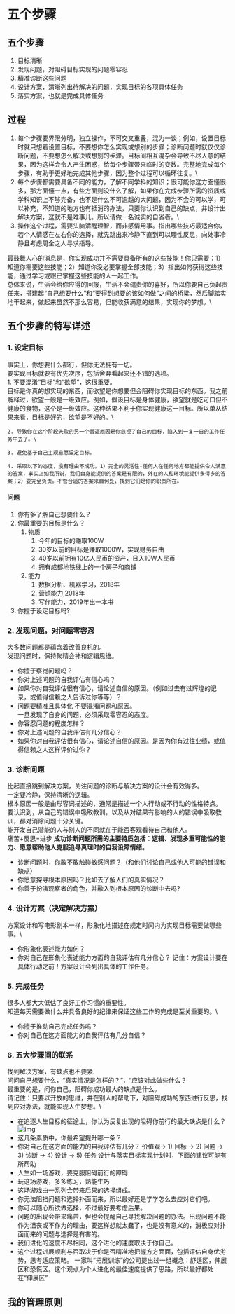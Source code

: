 # 五个步骤
## 五个步骤
1. 目标清晰
2. 发现问题，对阻碍目标实现的问题零容忍
3. 精准诊断这些问题
4. 设计方案，清晰列出待解决的问题，实现目标的各项具体任务
5. 落实方案，也就是完成具体任务

## 过程
1. 每个步骤要界限分明，独立操作，不可交叉重叠，混为一谈；例如，设置目标时就只想着设置目标，不要想你怎么实现或想别的步骤；诊断问题时就仅仅诊断问题，不要想怎么解决或想别的步骤。目标间相互混杂会导致不尽人意的结果，因为这样会令人产生困惑，给每个步骤带来临时的变数。完整地完成每个步骤，有助于更好地完成其他步骤，因为整个过程可以循环往复。\
2. 每个步骤都需要具备不同的能力，了解不同学科的知识；很可能你这方面懂很多，那方面懂一点，有些方面则没什么了解，如果你在完成步骤所需的资质或学科知识上不够完备，也不是什么不可逾越的大问题，因为不会的可以学，可以补充，不知道的地方也有抵消的办法，只要你认识到自己的缺点，并设计出解决方案，这就不是难事儿。所以请做一名诚实的自省者。\
3. 操作这个过程，需要头脑清醒理智，而非感情用事。指出哪些技巧最适合你，若个人情感在左右你的选择，就先跳出来冷静下直到可以理性反思，向处事冷静且考虑周全之人寻求指导。

最鼓舞人心的消息是，你实现成功并不需要具备所有的这些技能！你只需要：1）知道你需要这些技能；2）知道你没必要掌握全部技能；3）指出如何获得这些技能，通过学习或跟已掌握这些技能的人一起工作。\
总体来说，生活会给你应得的回报，生活不会谴责你的喜好，所以你要自己负起责任来，搭建起“自己想要什么”和“要得到想要的该如何做”之间的桥梁，然后脚踏实地干起来，做起来虽然不那么容易，但能收获满意的结果，实现你的梦想。\

## 五个步骤的特写详述
### 1. 设定目标
事实上，你想要什么都行，但你无法拥有一切。\
要实现目标就要有优先次序，包括舍弃看起来还不错的选项。\
    1. 不要混淆“目标”和“欲望”，这很重要。\
目标是你真的想实现的东西，而欲望是你想要但会阻碍你实现目标的东西。我之前解释过，欲望一般是一级效应。例如，假设目标是身体健康，欲望就是吃可口但不健康的食物，这个是一级效应。这种结果不利于你实现健康这一目标。所以单从结果来看，目标是好的，欲望是不好的。\

    2. 导致你在这个阶段失败的另一个普遍原因是你忽视了自己的目标，陷入到一复一日的工作任务中去了。\

    3. 避免基于自己主观意愿设定目标。
    
    4. 采取以下的态度，没有理由不成功。1）完全的灵活性-任何人在任何地方都能提供令人满意的答案，事实上如我所说，我们自身能提供的答案是有限的，外在的人和环境能提供多得多的答案；2）要完全负责。不管合适的答案来自何处，找到它们是你的职责所在。
       
#### 问题
1. 你有多了解自己想要什么？
2. 你最重要的目标是什么？
    1. 物质
        1. 今年的目标的赚取100W
        2. 30岁以前的目标是赚取1000W，实现财务自由
        3. 40岁以前拥有10亿人民币的资产，日入10W人民币
        4. 拥有成都地铁线上的一个房子和商铺
    2. 能力
        1. 数据分析、机器学习，2018年
        2. 营销能力,2018年
        3. 写作能力，2019年出一本书
3. 你擅于设定目标吗?

### 2. 发现问题，对问题零容忍
大多数问题都是蕴含着改善良机的。\
发现问题时，保持聚精会神和逻辑思维。
- 你擅于察觉问题吗？
- 你对上述问题的自我评估有信心吗？
- 如果你对自我评估很有信心，请论述自信的原因。（例如过去有过辉煌的记录，或值得信赖之人告诉过你等等）？
- 问题要精准且具体化
不要混淆问题和原因。\
一旦发现了自身的问题，必须采取零容忍的态度。
- 你容忍问题的程度怎样？
- 你对上述问题的自我评估有几分信心？
- 如果你对自我评估很有信心，请论述自信的原因。是因为你有过往业绩，或值得信赖之人这样评价过你？



### 3. 诊断问题
比起直接跳到解决方案，关注问题的诊断与解决方案的设计会有效得多。\
一定要冷静，保持清晰的逻辑。\
根本原因一般是由形容词描述的，通常是描述一个人行动或不行动的性格特点。\
要认识到，从自己的错误中吸取教训，以及从对结果有影响的人的错误中吸取教训，都对消除问题十分关键。\
能开发自己潜能的人与别人的不同就在于能否客观看待自己和他人。\
痛苦+反思=进步
**成功诊断问题所需的主要特质包括：逻辑、发现多重可能性的能力、愿意帮助他人克服追寻真理时的自我设障情绪。**
- 诊断问题时，你敢不敢触碰敏感问题？（和他们讨论自己或他人可能的错误和缺点）
- 你愿意探寻根本原因吗？比如去了解人们的真实情况？
- 你善于扮演观察者的角色，并融入到根本原因的诊断中去吗?

### 4. 设计方案（决定解决方案）
方案设计和写电影剧本一样，形象化地描述在规定时间内为实现目标需要做哪些事。\
- 你形象化表述能力如何？ 
- 你对自己在形象化表述能力方面的自我评估有几分信心？
记住：方案设计要在具体行动之前！方案设计会列出具体的工作任务。

### 5. 完成任务
很多人都大大低估了良好工作习惯的重要性。\
知道每天需要做什么并具备良好的纪律来保证这些工作的完成是至关重要的。\
- 你擅于推动自己完成任务吗？
- 你对自己在这方面能力的自我评估有几分自信？

### 6. 五大步骤间的联系
找到解决方案，有缺点也不要紧.\
问问自己想要什么，“真实情况是怎样的？”，“应该对此做些什么？\
最重要的是，问你自己，阻碍你成功最大的缺点是什么。\
请记住：只要以开放的思维，并在别人的帮助下，对阻碍成功的东西进行反思，找到应对办法，就能实现人生梦想。\
- 在追逐人生目标的征途上，你认为反复出现的阻碍你前行的最大缺点是什么？
![img](http://www.zhibimo.com/read/wang-miao/yuan-ze/images/209.png)
- 这几条素质中，你最希望提升哪一条？
- 你对自己在这方面的能力的自我评估有几分？
价值观→ 1) 目标 → 2) 问题 → 3) 诊断 → 4) 设计 → 5) 任务
设计与落实目标实现计划时，下面的建议可能有所帮助
- 人生如一场游戏，要克服阻碍前行的障碍
- 玩这场游戏，多多练习，熟能生巧
- 这场游戏由一系列会带来后果的选择组成。
- 你无法阻挡问题和选择扑面而来，所以最好还是学学怎么去应对它们吧。
- 你可以随心所欲做选择，不过最好要考虑后果。
- 问题的出现会带来痛苦，但也会提醒自己寻找解决问题的办法。出现问题不能作为沮丧或不作为的理由，要这样想就太蠢了，也是没有意义的，消极应对扑面而来的问题与选择是有害的。
- 我们进化的速度不尽相同，这个进化的速度取决于你自己。
- 这个过程进展顺利与否取决于你是否精准地把握方方面面，包括评估自身优劣势，思考适应策略。
一家叫“拓展训练”的公司提出过一组概念：舒适区，伸展区和恐慌区。这个观点为个人进化的最佳速度提供了思路，所以最好都处在“伸展区”

## 我的管理原则
 